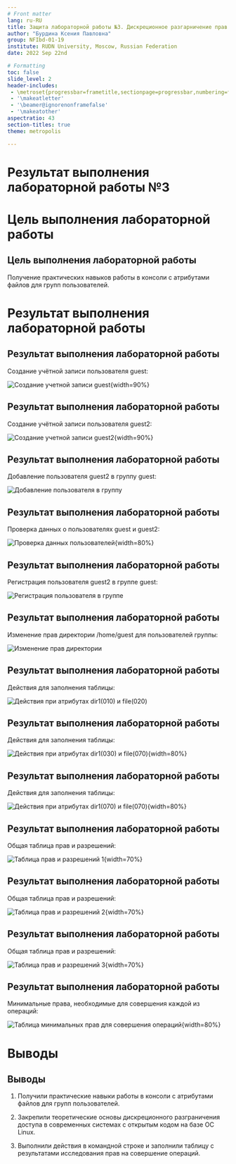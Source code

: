 ```yaml
---
# Front matter
lang: ru-RU
title: Защита лабораторной работы №3. Дискреционное разгарничение прав в Linux. Два пользователя 
author: "Бурдина Ксения Павловна"
group: NFIbd-01-19
institute: RUDN University, Moscow, Russian Federation
date: 2022 Sep 22nd

# Formatting
toc: false
slide_level: 2
header-includes: 
 - \metroset{progressbar=frametitle,sectionpage=progressbar,numbering=fraction}
 - '\makeatletter'
 - '\beamer@ignorenonframefalse'
 - '\makeatother'
aspectratio: 43
section-titles: true
theme: metropolis

---
```


# Результат выполнения лабораторной работы №3

# Цель выполнения лабораторной работы 

## Цель выполнения лабораторной работы

Получение практических навыков работы в консоли с атрибутами файлов для групп пользователей.

# Результат выполнения лабораторной работы

## Результат выполнения лабораторной работы

Создание учётной записи пользователя guest:

![Создание учетной записи guest](screens/1.jpg){width=90%}

## Результат выполнения лабораторной работы

Создание учётной записи пользователя guest2:

![Создание учетной записи guest2](screens/3.jpg){width=90%}

## Результат выполнения лабораторной работы

Добавление пользователя guest2 в группу guest:

![Добавление пользователя в группу](screens/4.jpg)

## Результат выполнения лабораторной работы

Проверка данных о пользователях guest и guest2:

![Проверка данных пользователей](screens/6.jpg){width=80%} 

## Результат выполнения лабораторной работы

Регистрация пользователя guest2 в группе guest:

![Регистрация пользователя в группе](screens/9.jpg)

## Результат выполнения лабораторной работы

Изменение прав директории /home/guest для пользователей группы:

![Изменение прав директории](screens/10.jpg)

## Результат выполнения лабораторной работы

Действия для заполнения таблицы:

![Действия при атрибутах dir1(010) и file(020)](screens/720.jpg)

## Результат выполнения лабораторной работы

Действия для заполнения таблицы:

![Действия при атрибутах dir1(030) и file(070)](screens/73-0.jpg){width=80%}

## Результат выполнения лабораторной работы

Действия для заполнения таблицы:

![Действия при атрибутах dir1(070) и file(070)](screens/77-0.jpg){width=80%}

## Результат выполнения лабораторной работы

Общая таблица прав и разрешений:

![Таблица прав и разрешений 1](screens/t1.jpg){width=70%}

## Результат выполнения лабораторной работы

Общая таблица прав и разрешений:

![Таблица прав и разрешений 2](screens/t2.jpg){width=70%}

## Результат выполнения лабораторной работы

Общая таблица прав и разрешений:

![Таблица прав и разрешений 3](screens/t3.jpg){width=70%}

## Результат выполнения лабораторной работы

Минимальные права, необходимые для совершения каждой из операций:

![Таблица минимальных прав для совершения операций](screens/t4.jpg){width=80%}

# Выводы

## Выводы

1. Получили практические навыки работы в консоли с атрибутами файлов для групп пользователей.

2. Закрепили теоретические основы дискреционного разграничения доступа в современных системах с открытым кодом на базе ОС Linux.

3. Выполнили действия в командной строке и заполнили таблицу с результатами исследования прав на совершение операций.
